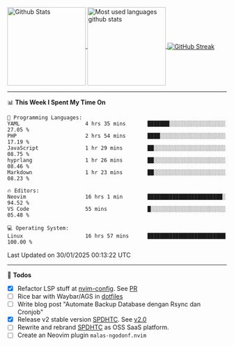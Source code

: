 <a href="https://github.com/anuraghazra/github-readme-stats">
  <img 
        height=180
        align="center" 
        src="https://github-readme-stats.vercel.app/api?username=rizkyilhampra&rank_icon=github&show_icons=true&theme=catppuccin_mocha&hide_border=true&include_all_commits=true&count_private=true&card_width=270" 
        alt="Github Stats" 
    />
</a>
<a href="https://github.com/anuraghazra/github-readme-stats">
  <img 
        height=180
        align="center" 
        src="https://github-readme-stats.vercel.app/api/top-langs/?username=rizkyilhampra&layout=compact&theme=catppuccin_mocha&hide_border=true&langs_count=8" 
        alt="Most used languages github stats" 
    />
</a>
<a href="https://git.io/streak-stats"><img src="https://streak-stats.demolab.com?user=rizkyilhampra&theme=catppuccin-mocha&hide_border=true" align="center" alt="GitHub Streak" /></a>

---

<!--START_SECTION:waka-->
📊 **This Week I Spent My Time On** 

```text
💬 Programming Languages: 
YAML                     4 hrs 35 mins       ███████░░░░░░░░░░░░░░░░░░   27.05 % 
PHP                      2 hrs 54 mins       ████░░░░░░░░░░░░░░░░░░░░░   17.19 % 
JavaScript               1 hr 29 mins        ██░░░░░░░░░░░░░░░░░░░░░░░   08.75 % 
hyprlang                 1 hr 26 mins        ██░░░░░░░░░░░░░░░░░░░░░░░   08.46 % 
Markdown                 1 hr 23 mins        ██░░░░░░░░░░░░░░░░░░░░░░░   08.23 % 

🔥 Editors: 
Neovim                   16 hrs 1 min        ████████████████████████░   94.52 % 
VS Code                  55 mins             █░░░░░░░░░░░░░░░░░░░░░░░░   05.48 % 

💻 Operating System: 
Linux                    16 hrs 57 mins      █████████████████████████   100.00 % 
```


 Last Updated on 30/01/2025 00:13:22 UTC
<!--END_SECTION:waka-->

---

📒 **Todos**
<br>
- [x] Refactor LSP stuff at [nvim-config](https://github.com/rizkyilhampra/nvim-config). See [PR](https://github.com/rizkyilhampra/nvim-config/pull/9)
- [ ] Rice bar with Waybar/AGS in [dotfiles](https://github.com/rizkyilhampra/dotfiles)
- [ ] Write blog post "Automate Backup Database dengan Rsync dan Cronjob"
- [x] Release v2 stable version [SPDHTC](https://github.com/rizkyilhampra/spdhtc). See [v2.0](https://github.com/rizkyilhampra/spdhtc/releases/tag/v2.0)
- [ ] Rewrite and rebrand [SPDHTC](https://github.com/rizkyilhampra/spdhtc) as OSS SaaS platform.
- [ ] Create an Neovim plugin `malas-ngodonf.nvim`
